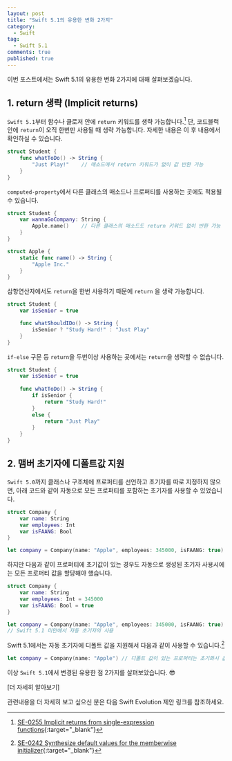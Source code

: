 ```yaml
---
layout: post
title: "Swift 5.1의 유용한 변화 2가지"
category: 
  - Swift
tag:
  - Swift 5.1
comments: true
published: true
---
```


이번 포스트에서는 Swift 5.1의 유용한 변화 2가지에 대해 살펴보겠습니다.

## 1. return 생략 (Implicit returns)
`Swift 5.1`부터 함수나 클로저 안에  `return` 키워드를 생략 가능합니다.[^1] 단, 코드블럭 안에  `return`이 오직 한번만 사용될 때 생략 가능합니다. 자세한 내용은 이 후 내용에서 확인하실 수 있습니다.

```swift
struct Student {
    func whatToDo() -> String {
        "Just Play!"	// 매소드에서 return 키워드가 없이 값 반환 가능
    }
}
```

`computed-property`에서 다른 클래스의 매소드나 프로퍼티를 사용하는 곳에도 적용될 수 있습니다.

```swift
struct Student {
    var wannaGoCompany: String {
        Apple.name()	// 다른 클래스의 매소드도 return 키워드 없이 반환 가능
    }
}

struct Apple {
    static func name() -> String {
        "Apple Inc."
    }
}
```

삼항연산자에서도 `return`을 한번 사용하기 때문에 `return` 을 생략 가능합니다.

```swift
struct Student {
    var isSenior = true

    func whatShouldIDo() -> String {
        isSenior ? "Study Hard!" : "Just Play"
    }
}
```

`if-else`  구문 등  `return`을 두번이상 사용하는 곳에서는 `return`을 생략할 수 없습니다.

```swift
struct Student {
    var isSenior = true
    
    func whatToDo() -> String {
        if isSenior {
            return "Study Hard!"
        }
        else {
            return "Just Play"
        }
    }
}
```

## 2. 맴버 초기자에 디폴트값 지원
`Swift 5.0`까지 클래스나 구조체에 프로퍼티를 선언하고 초기자를 따로 지정하지 않으면, 아래 코드와 같이 자동으로 모든 프로퍼티를 포함하는 초기자를 사용할 수 있었습니다.

```swift
struct Company {
    var name: String
    var employees: Int
    var isFAANG: Bool
}

let company = Company(name: "Apple", employees: 345000, isFAANG: true)
```

하지만 다음과 같이 프로퍼티에 초기값이 있는 경우도 자동으로 생성된 초기자 사용시에는 모든 프로퍼티 값을 할당해야 했습니다.

```swift
struct Company {
    var name: String
    var employees: Int = 345000
    var isFAANG: Bool = true
}
```

```swift
let company = Company(name: "Apple", employees: 345000, isFAANG: true)
// Swift 5.1 미만에서 자동 초기자의 사용
```

Swift 5.1에서는 자동 초기자에 디폴트 값을 지원해서 다음과 같이 사용할 수 있습니다.[^2]

```swift
let company = Company(name: "Apple") // 디폴트 값이 있는 프로퍼티는 초기화시 값할당이 생략 가능합니다.
```

이상 `Swift 5.1`에서 변경된 유용한 점 2가지를 살펴보았습니다. 😎

[더 자세히 알아보기]

관련내용을 더 자세히 보고 싶으신 분은 다음 Swift Evolution 제안 링크를 참조하세요.

[^1]: [SE-0255 Implicit returns from single-expression functions](https://github.com/apple/swift-evolution/blob/master/proposals/0255-omit-return.md){:target="_blank"}

[^2]: [SE-0242 Synthesize default values for the memberwise initializer](https://github.com/apple/swift-evolution/blob/master/proposals/0242-default-values-memberwise.md){:target="_blank"}